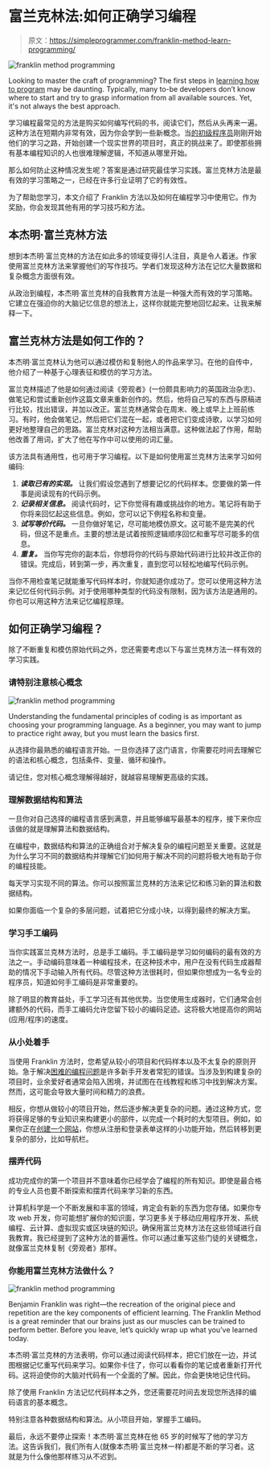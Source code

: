 # 富兰克林法:如何正确学习编程

> 原文：<https://simpleprogrammer.com/franklin-method-learn-programming/>

![franklin method programming](img/88b4b41fc5e89dc479c345fd09865deb.png)

Looking to master the craft of programming? The first steps in [learning how to program](https://simpleprogrammer.com/learn-code-where-start/) may be daunting. Typically, many to-be developers don’t know where to start and try to grasp information from all available sources. Yet, it's not always the best approach.

学习编程最常见的方法是购买如何编写代码的书，阅读它们，然后从头再来一遍。这种方法在短期内非常有效，因为你会学到一些新概念。当[的初级程序员](http://www.amazon.com/exec/obidos/ASIN/1465482210/makithecompsi-20)刚刚开始他们的学习之路，开始创建一个现实世界的项目时，真正的挑战来了。即使那些拥有基本编程知识的人也很难理解逻辑，不知道从哪里开始。

那么如何防止这种情况发生呢？答案是通过研究最佳学习实践。富兰克林方法是最有效的学习策略之一，已经在许多行业证明了它的有效性。

为了帮助您学习，本文介绍了 Franklin 方法以及如何在编程学习中使用它。作为奖励，你会发现其他有用的学习技巧和方法。

## 本杰明·富兰克林方法

想到本杰明·富兰克林的方法在如此多的领域变得引人注目，真是令人着迷。作家使用富兰克林方法来掌握他们的写作技巧。学者们发现这种方法在记忆大量数据和复杂概念方面很有效。

从政治到编程，本杰明·富兰克林的自我教育方法是一种强大而有效的学习策略。它建立在强迫你的大脑记忆信息的想法上，这样你就能完整地回忆起来。让我来解释一下。

## 富兰克林方法是如何工作的？

本杰明·富兰克林认为他可以通过模仿和复制他人的作品来学习。在他的自传中，他介绍了一种基于心理表征和模仿的学习方法。

富兰克林描述了他是如何通过阅读《旁观者》(一份颇具影响力的英国政治杂志)、做笔记和尝试重新创作这篇文章来重新创作的。然后，他将自己写的东西与原稿进行比较，找出错误，并加以改正。富兰克林通常会在周末、晚上或早上上班前练习。有时，他会做笔记，然后把它们混在一起，或者把它们变成诗歌，以学习如何更好地整理自己的思路。富兰克林对这种方法相当满意。这种做法起了作用，帮助他改善了用词，扩大了他在写作中可以使用的词汇量。

该方法具有通用性，也可用于学习编程。以下是如何使用富兰克林方法来学习如何编码:

1.  ***读取已有的实现。*** 让我们假设您遇到了想要记忆的代码样本。您要做的第一件事是阅读现有的代码示例。
2.  ***记录相关信息。*** 阅读代码时，记下你觉得有趣或挑战你的地方。笔记将有助于你将来回忆起这些信息。例如，您可以记下例程名称和变量。
3.  ***试写等价代码。*** 一旦你做好笔记，尽可能地模仿原文。这可能不是完美的代码，但这不是重点。主要的想法是试着按照逻辑顺序回忆和重写尽可能多的信息。
4.  ***重复。*** 当你写完你的副本后，你想将你的代码与原始代码进行比较并改正你的错误。完成后，转到第一步，再次重复，直到您可以轻松地编写代码示例。

当你不用检查笔记就能重写代码样本时，你就知道你成功了。您可以使用这种方法来记忆任何代码示例。对于使用哪种类型的代码没有限制，因为该方法是通用的。你也可以用这种方法来记忆编程原理。

## 如何正确学习编程？

除了不断重复和模仿原始代码之外，您还需要考虑以下与富兰克林方法一样有效的学习实践。

### 请特别注意核心概念

![franklin method programming](img/eebfeee3a22190efe71cc25e47303d90.png)

Understanding the fundamental principles of coding is as important as choosing your programming language. As a beginner, you may want to jump to practice right away, but you must learn the basics first.

从选择你最熟悉的编程语言开始。一旦你选择了这门语言，你需要花时间去理解它的语法和核心概念，包括条件、变量、循环和操作。

请记住，您对核心概念理解得越好，就越容易理解更高级的实践。

### 理解数据结构和算法

一旦你对自己选择的编程语言感到满意，并且能够编写最基本的程序，接下来你应该做的就是理解算法和数据结构。

在编程中，数据结构和算法的正确组合对于解决复杂的编程问题至关重要。这就是为什么学习不同的数据结构并理解它们如何用于解决不同的问题将极大地有助于你的编程技能。

每天学习实现不同的算法。你可以按照富兰克林的方法来记忆和练习新的算法和数据结构。

如果你面临一个复杂的多层问题，试着把它分成小块，以得到最终的解决方案。

### 学习手工编码

当你实践富兰克林方法时，总是手工编码。手工编码是学习如何编码的最有效的方法之一。手动编码意味着一种编程技术，在这种技术中，用户在没有代码生成器帮助的情况下手动输入所有代码。尽管这种方法很耗时，但如果你想成为一名专业的程序员，知道如何手工编码是非常重要的。

除了明显的教育益处，手工学习还有其他优势。当您使用生成器时，它们通常会创建额外的代码，而手工编码允许您留下较小的编码足迹。这将极大地提高你的网站(应用/程序)的速度。

### 从小处着手

当使用 Franklin 方法时，您希望从较小的项目和代码样本以及不太复杂的原则开始。急于解决[困难的编程问题](http://www.amazon.com/exec/obidos/ASIN/B074R6B13N/makithecompsi-20)是许多新手开发者常犯的错误。当涉及到构建复杂的项目时，业余爱好者通常会陷入困境，并试图在在线教程和练习中找到解决方案。然而，这可能会导致大量时间和精力的浪费。

相反，你想从做较小的项目开始，然后逐步解决更复杂的问题。通过这种方式，您将获得足够的专业知识来构建更小的部件，以完成一个耗时的大型项目。例如，如果你正在[创建一个网站](https://zyro.com/blog/i-bought-a-domain-now-what/)，你想从注册和登录表单这样的小功能开始，然后转移到更复杂的部分，比如导航栏。

### 摆弄代码

成功完成你的第一个项目并不意味着你已经学会了编程的所有知识。即使是最合格的专业人员也要不断探索和摆弄代码来学习新的东西。

计算机科学是一个不断发展和丰富的领域，肯定会有新的东西为您存储。如果你专攻 web 开发，你可能想扩展你的知识面，学习更多关于移动应用程序开发、系统编程、云计算、虚拟现实或区块链的知识。确保用富兰克林方法在这些领域进行自我教育。我已经提到了这种方法的普遍性。你可以通过重写这些门徒的关键概念，就像富兰克林复制《旁观者》那样。

### 你能用富兰克林方法做什么？

![franklin method programming](img/f403de67e245d770b1b721f989756f10.png)

Benjamin Franklin was right—the recreation of the original piece and repetition are the key components of efficient learning. The Franklin Method is a great reminder that our brains just as our muscles can be trained to perform better. Before you leave, let’s quickly wrap up what you’ve learned today.

本杰明·富兰克林的方法表明，你可以通过阅读代码样本，把它们放在一边，并试图根据记忆重写代码来学习。如果你卡住了，你可以看看你的笔记或者重新打开代码。这将迫使你的大脑对代码有一个全面的了解。因此，你会更快地记住代码。

除了使用 Franklin 方法记忆代码样本之外，您还需要花时间去发现您所选择的编码语言的基本概念。

特别注意各种数据结构和算法。从小项目开始，掌握手工编码。

最后，永远不要停止探索！本杰明·富兰克林在他 65 岁的时候写了他的学习方法。这告诉我们，我们所有人(就像本杰明·富兰克林一样)都是不断的学习者。这就是为什么像他那样练习从不迟到。